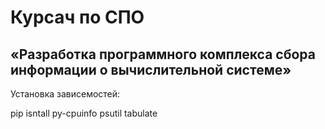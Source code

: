 # Курсач по СПО
## «Разработка программного комплекса сбора информации о вычислительной системе»

Установка зависемостей:
  
  pip isntall py-cpuinfo psutil tabulate

